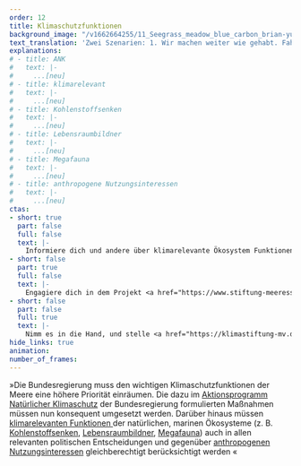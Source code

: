 ```yaml
---
order: 12
title: Klimaschutzfunktionen
background_image: "/v1662664255/11_Seegrass_meadow_blue_carbon_brian-yurasits-unsplash_ciwu2j_vokl0v.jpg#6fffd2"
text_translation: 'Zwei Szenarien: 1. Wir machen weiter wie gehabt. Fahren Thunfisch essend mit dem Kreuzfahrtschiff über die Meere. Zu unserer Rechten Ölplattformen. Zur Linken militärische Sperrgebiete. In ein paar Jahren geht uns die Luft zum Atmen aus, unser Zuhause wird überflutet und Trinkwasser wird knapp. 2. Wir sitzen mit einem Algenburger am Strand, vor uns das mit Seegras bewachsene Watt. Bis zum Horizont ein friedvolles Meer.'
explanations:
# - title: ANK
#   text: |-
#     ...[neu]
# - title: klimarelevant
#   text: |-
#     ...[neu]
# - title: Kohlenstoffsenken
#   text: |-
#     ...[neu]
# - title: Lebensraumbildner
#   text: |-
#     ...[neu]
# - title: Megafauna
#   text: |-
#     ...[neu]
# - title: anthropogene Nutzungsinteressen
#   text: |-
#     ...[neu]
ctas: 
- short: true
  part: false
  full: false
  text: |-
    Informiere dich und andere über klimarelevante Ökosystem Funktionen z. B. Kohlenstoffsenken und Lebensraumbildner, zum Beispiel <a href="https://www.rifs-potsdam.de/de/news/klima-und-meere-gemeinsam-schuetzen-politikempfehlungen-fuer-deutschland" target="_blank">hier</a>.
- short: false
  part: true
  full: false
  text: |-
    Engagiere dich in dem Projekt <a href="https://www.stiftung-meeresschutz.org/themen/aktionstipps/seegras-renaturierung-wie-urlauber-helfen-koennen/" target="_blank">Seegraswiesen-Renaturierung</a> im Mittelmeer: Die Meeresgärtner der Deutschen Stiftung Meeresschutz (DSM).
- short: false
  part: false
  full: true
  text: |-
    Nimm es in die Hand, und stelle <a href="https://klimastiftung-mv.de/projekte/aufforstung-von-seegraswiesen/" target="_blank">eine Förderantrag</a>, um aktiv und selbstwirksam Seegraswiesen aufzuforsten und zu schützen.
hide_links: true
animation:
number_of_frames:
---
```

»Die Bundesregierung muss den wichtigen Klimaschutzfunktionen der Meere eine höhere Priorität einräumen. Die dazu im [Aktionsprogramm Natürlicher Klimaschutz](# "ANK") der Bundesregierung formulierten Maßnahmen müssen nun konsequent umgesetzt werden. Darüber hinaus müssen [klimarelevanten Funktionen ](# "klimarelevant")der natürlichen, marinen Ökosysteme (z. B. [Kohlenstoffsenken](# "Kohlenstoffsenken"), [Lebensraumbildner](# "Lebensraumbildner"), [Megafauna](# "Megafauna")) auch in allen relevanten politischen Entscheidungen und gegenüber [anthropogenen Nutzungsinteressen](# "anthropogene Nutzungsinteressen") gleichberechtigt berücksichtigt werden «